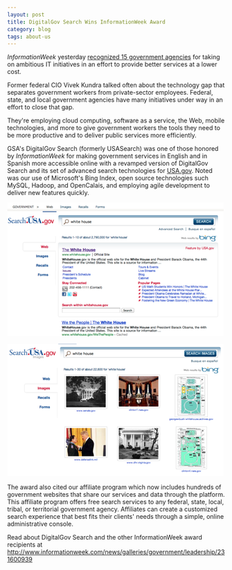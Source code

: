 ```yaml
---
layout: post
title: DigitalGov Search Wins InformationWeek Award
category: blog
tags: about-us
---
```


*InformationWeek* yesterday [recognized 15 government agencies](http://www.informationweek.com/news/galleries/government/leadership/231600939) for taking on ambitious IT initiatives in an effort to provide better services at a lower cost.

Former federal CIO Vivek Kundra talked often about the technology gap that separates government workers from private-sector employees. Federal, state, and local government agencies have many initiatives under way in an effort to close that gap.

They're employing cloud computing, software as a service, the Web, mobile technologies, and more to give government workers the tools they need to be more productive and to deliver public services more efficiently.

GSA's DigitalGov Search (formerly USASearch) was one of those honored by *InformationWeek* for making government services in English and in Spanish more accessible online with a revamped version of DigitalGov Search and its set of advanced search technologies for [USA.gov](http://www.usa.gov). Noted was our use of Microsoft's Bing Index, open source technologies such MySQL, Hadoop, and OpenCalais, and employing agile development to deliver new features quickly.

![Web results for a search on white house on USA.gov](/img/tumblr_lrjk43Q2sP1qid15q.png)

![Image results for a search on white house on USA.gov](/img/tumblr_lrjk5nzgYz1qid15q.png)

The award also cited our affiliate program which now includes hundreds of government websites that share our services and data through the platform. This affiliate program offers free search services to any federal, state, local, tribal, or territorial government agency. Affiliates can create a customized search experience that best fits their clients' needs through a simple, online administrative console.

Read about DigitalGov Search and the other InformationWeek award recipients at <http://www.informationweek.com/news/galleries/government/leadership/231600939>